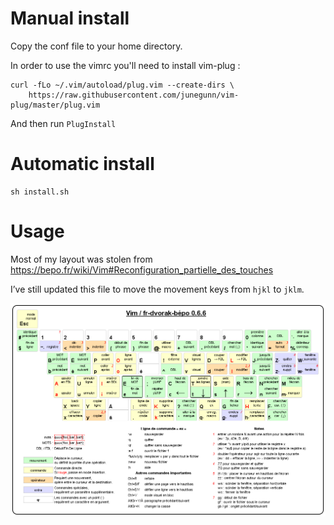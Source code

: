 # Manual install

Copy the conf file to your home directory.

In order to use the vimrc you'll need to install vim-plug :
```
curl -fLo ~/.vim/autoload/plug.vim --create-dirs \
    https://raw.githubusercontent.com/junegunn/vim-plug/master/plug.vim
```

And then run `PlugInstall`

# Automatic install
```
sh install.sh
```

# Usage

Most of my layout was stolen from https://bepo.fr/wiki/Vim#Reconfiguration_partielle_des_touches

I’ve still updated this file to move the movement keys from `hjkl` to `jklm`.

![](bepo.png)
